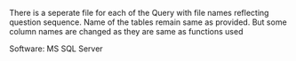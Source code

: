 There is a seperate file for each of the Query with file names reflecting question sequence.
Name of the tables remain same as provided. But some column names are changed as they are same as functions used


Software: MS SQL Server
